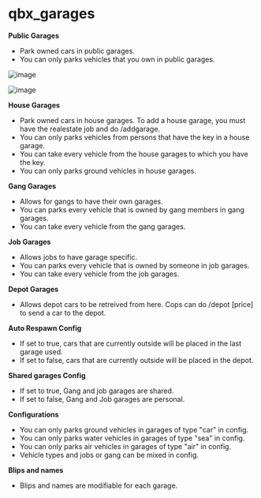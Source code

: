 # qbx_garages

**Public Garages**
* Park owned cars in public garages.
* You can only parks vehicles that you own in public garages.

![image](https://user-images.githubusercontent.com/82112471/149678987-02ec660f-76c9-4414-af7b-bac284ed58b7.png)

![image](https://user-images.githubusercontent.com/82112471/149678977-2a574ee9-8ecc-494f-a845-e17281a74594.png)



**House Garages**
* Park owned cars in house garages. To add a house garage, you must have the realestate job and do /addgarage.
* You can only parks vehicles from persons that have the key in a house garage.
* You can take every vehicle from the house garages to which you have the key.
* You can only parks ground vehicles in house garages.

**Gang Garages**
* Allows for gangs to have their own garages.
* You can parks every vehicle that is owned by gang members in gang garages.
* You can take every vehicle from the gang garages.

**Job Garages**
* Allows jobs to have garage specific.
* You can parks every vehicle that is owned by someone in job garages.
* You can take every vehicle from the job garages.

**Depot Garages**
* Allows depot cars to be retreived from here. Cops can do /depot [price] to send a car to the depot.

**Auto Respawn Config**
* If set to true, cars that are currently outside will be placed in the last garage used.
* If set to false, cars that are currently outside will be placed in the depot.

**Shared garages Config**
* If set to true, Gang and job garages are shared.
* If set to false, Gang and Job garages are personal.

**Configurations**
* You can only parks ground vehicles in garages of type "car" in config.
* You can only parks water vehicles in garages of type "sea" in config.
* You can only parks air vehicles in garages of type "air" in config.
* Vehicle types and jobs or gang can be mixed in config.

**Blips and names**
* Blips and names are modifiable for each garage.
